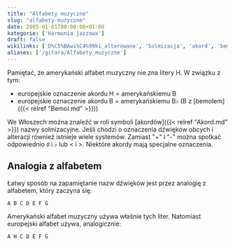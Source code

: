 ```yaml
---
title: "Alfabety muzyczne"
slug: "alfabety-muzyczne"
date: 2005-01-01T00:00:00+01:00
kategorie: ['Harmonia jazzowa']
draft: false
wikilinks: ['D%C5%BAwi%C4%99ki_alterowane', 'Solmizacja', 'akord', 'bemol']
aliases: ['/gitara/Alfabety_muzyczne']
---
```

Pamiętać, że amerykański alfabet muzyczny nie zna litery H. W związku z
tym:

  - europejskie oznaczenie akordu H = amerykańskiemu B
  - europejskie oznaczenie akordu B = amerykańskiemu B♭ (B z
    [bemolem]({{< relref "Bemol.md" >}}))

We Włoszech można znaleźć w roli symboli [akordów]({{< relref "Akord.md" >}})
nazwy solmizacyjne<!-- link nie odnosił się do niczego: 'Alfabety muzyczne' ('content/książka/Alfabety_muzyczne.md') links to 'Solmizacja' ('content/książka/Solmizacja.md') and that does not exist -->. Jeśli chodzi o oznaczenia
dźwięków obcych i alteracji<!-- link nie odnosił się do niczego: 'Alfabety muzyczne' ('content/książka/Alfabety_muzyczne.md') links to 'Dźwięki_alterowane' ('content/książka/Dźwięki_alterowane.md') and that does not exist --> również
istnieje wiele systemów. Zamiast "+" i "-" można spotkać odpowiednio ♯ i
♭ lub \< i \>. Niektóre akordy mają specjalne oznaczenia.

## Analogia z alfabetem

Łatwy sposób na zapamiętanie nazw dźwięków jest przez analogię z
alfabetem, który zaczyna się:

`A B C D E F G`

Amerykański alfabet muzyczny używa właśnie tych liter. Natomiast
europejski alfabet używa, analogicznie:

`A H C D E F G`

